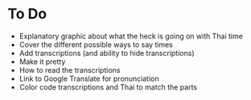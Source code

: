 # To Do

- Explanatory graphic about what the heck is going on with Thai time
- Cover the different possible ways to say times
- Add transcriptions (and ability to hide transcriptions)
- Make it pretty
- How to read the transcriptions
- Link to Google Translate for pronunciation
- Color code transcriptions and Thai to match the parts

